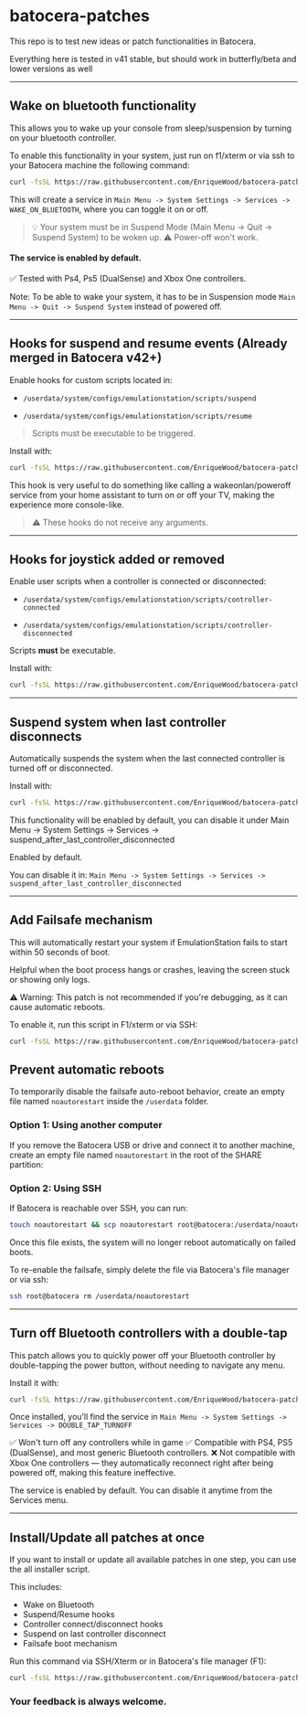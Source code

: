 # batocera-patches

This repo is to test new ideas or patch functionalities in Batocera.

Everything here is tested in v41 stable, but should work in butterfly/beta and lower versions as well

---
## Wake on bluetooth functionality

This allows you to wake up your console from sleep/suspension by turning on your bluetooth controller.

To enable this functionality in your system, just run on f1/xterm or via ssh to your Batocera machine the following command:

```bash
curl -fsSL https://raw.githubusercontent.com/EnriqueWood/batocera-patches/main/enable-wake-on-bluetooth | bash
```

This will create a service in `Main Menu -> System Settings -> Services -> WAKE_ON_BLUETOOTH`, where you can toggle it on or off. 

> 💡 Your system must be in Suspend Mode (Main Menu -> Quit -> Suspend System) to be woken up. 
> ⚠️ Power-off won't work.

#### The service is enabled by default.

✅ Tested with Ps4, Ps5 (DualSense) and Xbox One controllers.

Note: To be able to wake your system, it has to be in Suspension mode `Main Menu -> Quit -> Suspend System` instead of powered off.

---

## Hooks for suspend and resume events (Already merged in Batocera v42+)

Enable hooks for custom scripts located in:

* `/userdata/system/configs/emulationstation/scripts/suspend`

* `/userdata/system/configs/emulationstation/scripts/resume`

> Scripts must be executable to be triggered.


Install with:

```bash
curl -fsSL https://raw.githubusercontent.com/EnriqueWood/batocera-patches/main/enable-suspend-resume-user-script-hooks | bash
```

This hook is very useful to do something like calling a wakeonlan/poweroff service from your home assistant to turn on or off your TV, making the experience more console-like.

> ⚠️ These hooks do not receive any arguments.

---

## Hooks for joystick added or removed

Enable user scripts when a controller is connected or disconnected:

* `/userdata/system/configs/emulationstation/scripts/controller-connected`

* `/userdata/system/configs/emulationstation/scripts/controller-disconnected`

Scripts **must** be executable.

Install with:

```bash
curl -fsSL https://raw.githubusercontent.com/EnriqueWood/batocera-patches/main/enable-controller-connected-and-disconnected-script-hooks | bash
```

---

## Suspend system when last controller disconnects

Automatically suspends the system when the last connected controller is turned off or disconnected.


Install with:

```bash
curl -fsSL https://raw.githubusercontent.com/EnriqueWood/batocera-patches/main/suspend-system-on-last-controller-disconnected | bash
```

This functionality will be enabled by default, you can disable it under Main Menu -> System Settings -> Services -> suspend_after_last_controller_disconnected

Enabled by default.

You can disable it in: `Main Menu -> System Settings -> Services -> suspend_after_last_controller_disconnected`

---

## Add Failsafe mechanism

This will automatically restart your system if EmulationStation fails to start within 50 seconds of boot.

Helpful when the boot process hangs or crashes, leaving the screen stuck or showing only logs.

⚠️ Warning: This patch is not recommended if you're debugging, as it can cause automatic reboots.

To enable it, run this script in F1/xterm or via SSH:
```bash
curl -fsSL https://raw.githubusercontent.com/EnriqueWood/batocera-patches/main/enable-failsafe | bash
```

## Prevent automatic reboots
To temporarily disable the failsafe auto-reboot behavior, create an empty file named `noautorestart` inside the `/userdata` folder.

### Option 1: Using another computer
If you remove the Batocera USB or drive and connect it to another machine, create an empty file named  `noautorestart`  in the root of the SHARE partition:


### Option 2: Using SSH

If Batocera is reachable over SSH, you can run:

```bash
touch noautorestart && scp noautorestart root@batocera:/userdata/noautorestart && rm noautorestart
```

Once this file exists, the system will no longer reboot automatically on failed boots.

To re-enable the failsafe, simply delete the file via Batocera's file manager or via ssh:

```bash
ssh root@batocera rm /userdata/noautorestart
```

---

## Turn off Bluetooth controllers with a double-tap

This patch allows you to quickly power off your Bluetooth controller by double-tapping the power button, without needing to navigate any menu.

Install it with:

```bash
curl -fsSL https://raw.githubusercontent.com/EnriqueWood/batocera-patches/main/quick-power-off-bt-controller | bash
```

Once installed, you’ll find the service in
`Main Menu -> System Settings -> Services -> DOUBLE_TAP_TURNOFF`

✅ Won't turn off any controllers while in game
✅ Compatible with PS4, PS5 (DualSense), and most generic Bluetooth controllers.
❌ Not compatible with Xbox One controllers — they automatically reconnect right after being powered off, making this feature ineffective.


The service is enabled by default. You can disable it anytime from the Services menu.


---

## Install/Update all patches at once

If you want to install or update all available patches in one step, you can use the all installer script. 

This includes:

* Wake on Bluetooth
* Suspend/Resume hooks
* Controller connect/disconnect hooks
* Suspend on last controller disconnect 
* Failsafe boot mechanism

Run this command via SSH/Xterm or in Batocera's file manager (F1):

```bash
curl -fsSL https://raw.githubusercontent.com/EnriqueWood/batocera-patches/main/all | bash
```
### Your feedback is always welcome.
